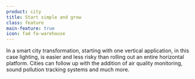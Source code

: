 ```yaml
---
product: city
title: Start simple and grow
class: feature
main-feature: true
icon: fad fa-warehouse
---
```


In a smart city transformation, starting with one vertical application, in this case lighting, is easier and less risky than rolling out an entire horizontal platform. Cities can follow up with the addition of air quality monitoring, sound pollution tracking systems and much more.
